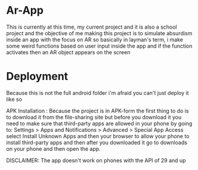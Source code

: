 Ar-App
======
This is currently at this time, my current project and it is also a school project
and the objective of me making this project is to simulate absurdism inside an app
with the focus on AR so basically in layman's term, i make some weird functions based
on user input inside the app and if the function activates then an AR object appears
on the screen

Deployment
==========
Because this is not the full android folder
i'm afraid you can't just deploy it like so

APK Installation :
Because the project is in APK-form the first thing to do is to download it from the file-sharing site but before you download it you need to make sure that third-party apps are allowed in your phone by going to: Settings > Apps and Notifications > Advanced > Special App Access  select Install Unknown Apps and then your browser to allow your phone to install third-party apps  and then after you downloaded it go to downloads on your phone and then open the app.

DISCLAIMER: The app doesn't work on phones with the API of 29 and up
